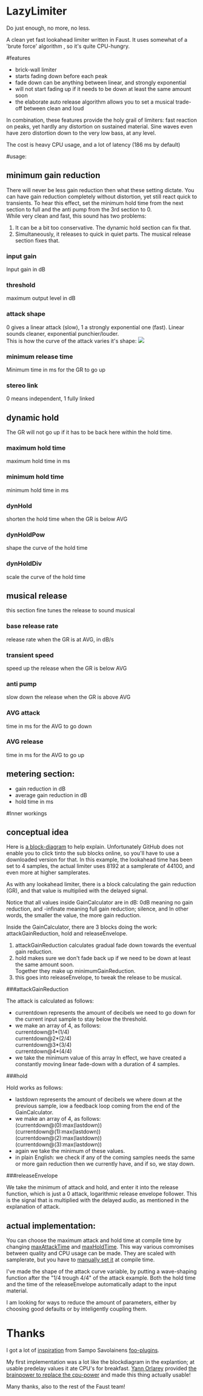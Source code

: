 LazyLimiter
================
Do just enough, no more, no less.

A clean yet fast lookahead limiter written in Faust.
It uses somewhat of a 'brute force' algorithm , so it's quite CPU-hungry.

#features

* brick-wall limiter
* starts fading down before each peak
 * fade down can be anything between linear, and strongly exponential
* will not start fading up if it needs to be down at least the same amount soon
* the elaborate auto release algorithm allows you to set a musical trade-off between clean and loud

In combination, these features provide the holy grail of limiters: fast reaction on peaks, yet hardly any distortion on sustained material.
Sine waves even have zero distortion down to the very low bass, at any level.

The cost is heavy CPU usage, and a lot of latency (186 ms by default)

#usage:

## minimum gain reduction
There will never be less gain reduction then what these setting dictate.
You can have gain reduction completely without distortion, yet still react quick to transients.
To hear this effect, set the minimum hold time from the next section to full and the anti pump from the 3rd section to 0.  
While very clean and fast, this sound has two problems:  
1. It can be a bit too conservative. The dynamic hold section can fix that.  
2. Simultaneously, it releases to quick in quiet parts. The musical release section fixes that.  
### input gain
Input gain in dB
### threshold
maximum output level in dB
### attack shape
0 gives a linear attack (slow), 1 a strongly exponential one (fast).
Linear sounds cleaner, exponential punchier/louder.  
This is how the curve of the attack varies it's shape:
![](https://github.com/magnetophon/LazyLimiter/raw/master/docs/attack.gif)
### minimum release time
Minimum time in ms for the GR to go up
### stereo link
0 means independent, 1 fully linked

## dynamic hold
The GR will not go up if it has to be back here within the hold time.
### maximum hold time
maximum hold time in ms
### minimum hold time
minimum hold time in ms
### dynHold
shorten the hold time when the GR is below AVG
### dynHoldPow
shape the curve of the hold time
### dynHoldDiv
scale the curve of the hold time

##  musical release
this section fine tunes the release to sound musical
### base release rate
release rate when the GR is at AVG, in dB/s
### transient speed
speed up the release when the GR is below AVG
### anti pump
slow down the release when the GR is above AVG
###  AVG attack 
time in ms for the AVG to go down 
###  AVG release 
time in ms for the AVG to go up

## metering section:
- gain reduction in dB
- average gain reduction in dB
- hold time in ms

#Inner workings

## conceptual idea
Here is [a block-diagram](https://github.com/magnetophon/LazyLimiter/raw/master/docs/blockDiagram-svg/process.svg) to help explain.
Unfortunately GitHub does not enable you to click tinto the sub blocks online, so you'll have to use a downloaded version for that.
In this example, the lookahead time has been set to 4 samples, the actual limiter uses 8192 at a samplerate of 44100, and even more at higher samplerates.

As with any lookahead limiter, there is a block calculating the gain reduction (GR), and that value is multiplied with the delayed signal.

Notice that all values inside GainCalculator are in dB:
0dB meaning no gain reduction, and -infinate meaning full gain reduction; silence, and 
In other words, the smaller the value, the more gain reduction.

Inside the GainCalculator, there are 3 blocks doing the work: attackGainReduction, hold and releaseEnvelope.  
1. attackGainReduction calculates gradual fade down towards the eventual gain reduction.  
2. hold makes sure we don't fade back up if we need to be down at least the same amount soon.  
Together they make up minimumGainReduction.  
3. this goes into releaseEnvelope, to tweak the release to be musical.  

###attackGainReduction

The attack is calculated as follows:
- currentdown represents the amount of decibels we need to go down for the current input sample to stay below the threshold.
- we make an array of 4, as follows:  
    currentdown@1*(1/4)  
    currentdown@2*(2/4)  
    currentdown@3*(3/4)  
    currentdown@4*(4/4)  
- we take the minimum value of this array
In effect, we have created a constantly moving linear fade-down with a duration of 4 samples.

###hold

Hold works as follows:
- lastdown represents the amount of decibels we where down at the previous sample, iow a feedback loop coming from the end of the GainCalculator.
- we make an array of 4, as follows:  
(currentdown@(0):max(lastdown))  
(currentdown@(1):max(lastdown))  
(currentdown@(2):max(lastdown))  
(currentdown@(3):max(lastdown))  
- again we take the minimum of these values.
- in plain English: we check if any of the coming samples needs the same or more gain reduction then we currently have, and if so, we stay down.

###releaseEnvelope

We take the minimum of attack and hold, and enter it into the release function, which is just a 0 attack, logarithmic release envelope follower.
This is the signal that is multiplied with the delayed audio, as mentioned in the explanation of attack.

## actual implementation:

You can choose the maximum attack and hold time at compile time by changing [maxAttackTime](https://github.com/magnetophon/LazyLimiter/blob/master/GUI.lib#L38) and [maxHoldTime](https://github.com/magnetophon/LazyLimiter/blob/master/GUI.lib#L30).
This way various comromises between quality and CPU usage can be made.
They are scaled with samplerate, but you have to [manually set it](https://github.com/magnetophon/LazyLimiter/blob/master/GUI.lib#L21) at compile time.

I've made the shape of the attack curve variable, by putting a wave-shaping function after the "1/4 trough 4/4" of the attack example.
Both the hold time and the time of the releaseEnvelope automatically adapt to the input material.

I am looking for ways to reduce the amount of parameters, either by choosing good defaults or by inteligently coupling them.

# Thanks
I got a lot of [inspiration](https://github.com/sampov2/foo-plugins/blob/master/src/faust-source/compressor-basics.dsp#L126-L139) from Sampo Savolainens [foo-plugins](https://github.com/sampov2/foo-plugins).

My first implementation was a lot like the blockdiagram in the explantion; at usable predelay values it ate CPU's for breakfast.
[Yann Orlarey](http://www.grame.fr/qui-sommes-nous/compositeurs-associes/yann-orlarey) provided [the brainpower to replace the cpu-power](https://github.com/magnetophon/LazyLimiter/blob/master/LazyLimiter.lib#L54-L66) and made this thing actually usable!

Many thanks, also to the rest of the Faust team!
